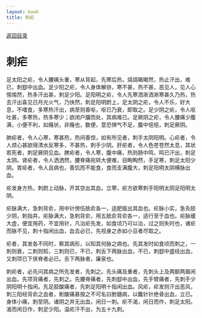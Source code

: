 ```yaml
---
layout: book
title: 刺疟
---
```


[返回目录](./)

# 刺疟

足太阳之疟，令人腰痛头重，寒从背起，先寒后热，熇熇暍暍然，热止汗出，难已，刺郄中出血。足少阳之疟，令人身体解㑊，寒不甚，热不甚，恶见人，见人心惕惕然，热多汗出甚，刺足少阳。足阳明之疟，令人先寒洒淅洒淅寒甚久乃热，热去汗出喜见日月光火气，乃快然，刺足阳明跗上，足太阴之疟，令人不乐，好大息，不嗜食，多寒热汗出，病至则善呕，呕已乃衰，即取之。足少阴之疟，令人呕吐甚，多寒热，热多寒少；欲闭户牖而处，其病难已。足厥阴之疟，令人腰痛少腹满，小便不利，如癃状，非癃也，数便，意恐惧气不足，腹中悒悒，刺足厥阴。

肺疟者，令人心寒，寒甚热，热间善惊，如有所见者，刺手太阴阳明。心疟者，令人烦心甚欲得清水反寒多，不甚热，刺手少阴。肝疟者，令人色苍苍然太息，其状若死者，刺足厥阴见血。脾疟者，令人寒，腹中痛，热则肠中鸣，鸣已汗出，刺足太阴。肾疟者，令人洒洒然，腰脊痛宛转大便难，目眴眴然，手足寒，刺足太阳少阴。胃疟者，令人且病也，善饥而不能食，食而支满腹大，刺足阳明太阴横脉出血。

疟发身方热，刺跗上动脉，开其空出其血，立寒，疟方欲寒刺手阳明太阴足阳明太阴。

疟脉满大，急刺背俞，用中针傍伍胠俞各一，适肥瘦出其血也。疟脉小实，急灸胫少阴，刺指井。疟脉满大，急刺背俞，用五胠俞背俞各一，适行至于血也。疟脉缓大虚，便宜用药，不宜用针，凡治疟先发，如食顷乃可以治，过之则失时也，诸疟而脉不见，刺十指闲出血，血去必已，先视身之赤如小豆者尽取之。

疟者，其发各不同时，察其病形，以知其何脉之病也。先其发时如食顷而刺之，一刺则衰，二刺则知，三刺则已，不已，刺舌下两脉出血，不已，刺郄中盛经出血，又刺项已下侠脊者必已。舌下两脉者，廉泉也。

刺疟者，必先问其病之所先发者，先刺之。先头痛及重者，先刺头上及两额两眉闲出血。先项背痛者，先刺之。先腰脊痛者，先刺郄中出血，先手臂痛者，先刺手少阴阳明十指闲。先足胫酸痛者，先刺足阳明十指闲出血。风疟，疟发则汗出恶风，刺三阳经背俞之血者，䯒酸痛甚按之不可名曰胕髓病，以鑱针针绝骨出血，立已。身体小痛，刺至阴。诸阴之井无出血，闲日一刺。疟不渴，闲日而作，刺足太阳。渴而闲日作，刺足少阳。温疟汗不出，为五十九刺。

